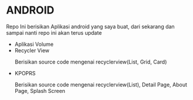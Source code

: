 # ANDROID
Repo Ini berisikan Aplikasi android yang saya buat, dari sekarang dan sampai nanti repo ini akan terus update

<ul>
  <li>Aplikasi Volume</li>
  <li>Recycler View</li>
  <p>Berisikan source code mengenai recyclerview(List, Grid, Card)</p>
  <li>KPOPRS</li>
  <p>Berisikan source code mengenai recyclerview(List), Detail Page, About Page, Splash Screen</p>
</ul>
